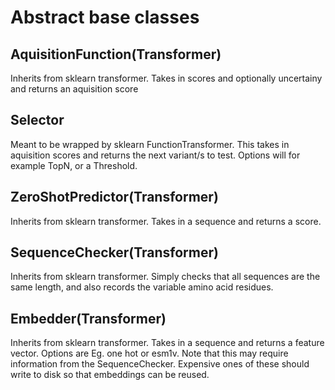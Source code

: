 <!-- docs/component_spec.md
<!--
* Author: Evan Komp
* Created: 5/7/2024
* (c) Copyright by Bottle Institute @ National Renewable Energy Lab, Bioeneergy Science and Technology
-->

# Abstract base classes

## AquisitionFunction(Transformer)
Inherits from sklearn transformer. Takes in scores and optionally uncertainy and returns an aquisition score

## Selector
Meant to be wrapped by sklearn FunctionTransformer. This takes in aquisition scores and returns the next variant/s to test.
Options will for example TopN, or a Threshold.

## ZeroShotPredictor(Transformer)
Inherits from sklearn transformer. Takes in a sequence and returns a score.

## SequenceChecker(Transformer)
Inherits from sklearn transformer. Simply checks that all sequences are the same length, and also records the variable amino acid residues.

## Embedder(Transformer)
Inherits from sklearn transformer. Takes in a sequence and returns a feature vector. Options are Eg. one hot or esm1v.
Note that this may require information from the SequenceChecker. Expensive ones of these should write to disk so that embeddings can be reused.

## 

